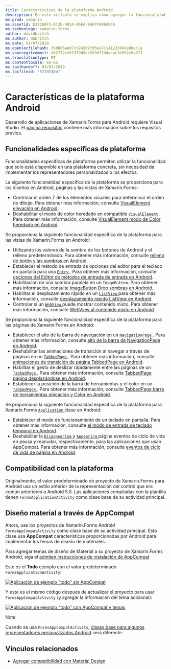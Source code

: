 ```yaml
---
title: Características de la plataforma Android
description: En este artículo se explica cómo agregar la funcionalidad específica de Android para las aplicaciones de Xamarin.Forms.
ms.prod: xamarin
ms.assetid: E24168F3-0138-4814-86EA-B467F6B8A545
ms.technology: xamarin-forms
author: davidbritch
ms.author: dabritch
ms.date: 01/07/2018
ms.openlocfilehash: 3bd606ae87c524202fd5ea7c141223042e90ec1a
ms.sourcegitcommit: d62732ce6f3f9d8dc929d72d4acac3e592cba073
ms.translationtype: MT
ms.contentlocale: es-ES
ms.lasthandoff: 03/01/2019
ms.locfileid: "57197464"
---
```

# <a name="android-platform-features"></a>Características de la plataforma Android

Desarrollo de aplicaciones de Xamarin.Forms para Android requiere Visual Studio. El [página requisitos](~/get-started/requirements.md) contiene más información sobre los requisitos previos.

## <a name="platform-specifics"></a>Funcionalidades específicas de plataforma

Funcionalidades específicas de plataforma permiten utilizar la funcionalidad que solo está disponible en una plataforma concreta, sin necesidad de implementar los representadores personalizados o los efectos.

La siguiente funcionalidad específica de la plataforma se proporciona para los diseños en Android, páginas y las vistas de Xamarin.Forms:

- Controlar el orden Z de los elementos visuales para determinar el orden de dibujo. Para obtener más información, consulte [VisualElement elevación en Android](visualelement-elevation.md).
- Deshabilitar el modo de color heredado en compatible [ `VisualElement` ](xref:Xamarin.Forms.VisualElement). Para obtener más información, consulte [VisualElement modo de Color heredado en Android](legacy-color-mode.md).

Se proporciona la siguiente funcionalidad específica de la plataforma para las vistas de Xamarin.Forms en Android:

- Utilizando los valores de la sombra de los botones de Android y el relleno predeterminado. Para obtener más información, consulte [relleno de botón y las sombras en Android](button-padding-shadow.md).
- Establecer el método de entrada de opciones del editor para el teclado en pantalla para una [ `Entry` ](xref:Xamarin.Forms.Entry). Para obtener más información, consulte [opciones del Editor de métodos de entrada de entrada en Android](entry-ime-options.md).
- Habilitación de una sombra paralela en un `ImageButton`. Para obtener más información, consulte [ImageButton Drop sombras en Android](imagebutton-drop-shadow.md).
- Habilitar el desplazamiento rápido en un [ `ListView` ](xref:Xamarin.Forms.ListView) para obtener más información, consulte [desplazamiento rápido ListView en Android](listview-fast-scrolling.md).
- Controlar si un [ `WebView` ](xref:Xamarin.Forms.WebView) puede mostrar contenido mixto. Para obtener más información, consulte [WebView al contenido mixto en Android](webview-mixed-content.md).

Se proporciona la siguiente funcionalidad específica de la plataforma para las páginas de Xamarin.Forms en Android:

- Establecer el alto de la barra de navegación en un [ `NavigationPage` ](xref:Xamarin.Forms.NavigationPage). Para obtener más información, consulte [alto de la barra de NavigationPage en Android](navigationpage-bar-height.md).
- Deshabilitar las animaciones de transición al navegar a través de páginas en un [ `TabbedPage` ](xref:Xamarin.Forms.TabbedPage). Para obtener más información, consulte [animaciones de transición de página TabbedPage en Android](tabbedpage-transition-animations.md).
- Habilitar el gesto de deslizar rápidamente entre las páginas de un [ `TabbedPage` ](xref:Xamarin.Forms.TabbedPage). Para obtener más información, consulte [TabbedPage página desplazándose en Android](tabbedpage-page-swiping.md).
- Establecer la posición de la barra de herramientas y el color en un [ `TabbedPage` ](xref:Xamarin.Forms.TabbedPage). Para obtener más información, consulte [TabbedPage barra de herramientas ubicación y Color en Android](tabbedpage-toolbar-placement-color.md).

Se proporciona la siguiente funcionalidad específica de la plataforma para Xamarin.Forms [ `Application` ](xref:Xamarin.Forms.Application) clase en Android:

- Establecer el modo de funcionamiento de un teclado en pantalla. Para obtener más información, consulte [el modo de entrada de teclado temporal en Android](soft-keyboard-input-mode.md).
- Deshabilitar la [ `Disappearing` ](xref:Xamarin.Forms.Page.Appearing) y [ `Appearing` ](xref:Xamarin.Forms.Page.Appearing) página eventos de ciclo de vida en pausa y reanudar, respectivamente, para las aplicaciones que usan AppCompat. Para obtener más información, consulte [eventos de ciclo de vida de página en Android](page-lifecycle-events.md).

## <a name="platform-support"></a>Compatibilidad con la plataforma

Originalmente, el valor predeterminado de proyecto de Xamarin.Forms para Android usa un estilo anterior de la representación del control que era común anteriores a Android 5.0. Las aplicaciones compiladas con la plantilla tienen `FormsApplicationActivity` como clase base de su actividad principal.

## <a name="material-design-via-appcompat"></a>Diseño material a través de AppCompat

Ahora, use los proyectos de Xamarin.Forms Android `FormsAppCompatActivity` como clase base de su actividad principal. Esta clase usa **AppCompat** características proporcionadas por Android para implementar los temas de diseño de materiales.

Para agregar temas de diseño de Material a su proyecto de Xamarin.Forms Android, siga el [admiten instrucciones de instalación de AppCompat](appcompat-material-design.md)

Este es el **Todo** ejemplo con el valor predeterminado `FormsApplicationActivity`:

[![](images/before-appcompat-sml.png "Aplicación de ejemplo \"todo\" sin AppCompat")](images/before-appcompat.png#lightbox "aplicación de ejemplo \"todo\" sin AppCompat")

Y este es el mismo código después de actualizar el proyecto para usar `FormsAppCompatActivity` (y agregar la información del tema adicional):

[![](images/post-appcompat-sml.png "Aplicación de ejemplo \"todo\" con AppCompat y temas")](images/post-appcompat.png#lightbox "aplicación de ejemplo \"todo\" con AppCompat y temas")

> [!NOTE]
> Cuando se usa `FormsAppCompatActivity`, [clases base para algunos representadores personalizados Android](~/xamarin-forms/app-fundamentals/custom-renderer/renderers.md) será diferente.

## <a name="related-links"></a>Vínculos relacionados

- [Agregar compatibilidad con Material Design](appcompat-material-design.md)
